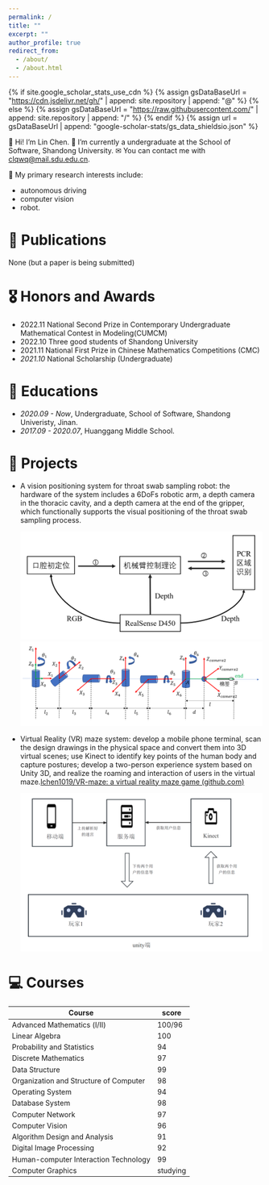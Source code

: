 ```yaml
---
permalink: /
title: ""
excerpt: ""
author_profile: true
redirect_from: 
  - /about/
  - /about.html
---
```


{% if site.google_scholar_stats_use_cdn %}
{% assign gsDataBaseUrl = "https://cdn.jsdelivr.net/gh/" | append: site.repository | append: "@" %}
{% else %}
{% assign gsDataBaseUrl = "https://raw.githubusercontent.com/" | append: site.repository | append: "/" %}
{% endif %}
{% assign url = gsDataBaseUrl | append: "google-scholar-stats/gs_data_shieldsio.json" %}

<span class='anchor' id='about-me'></span>

👋 Hi! I’m Lin Chen. 🌱 I’m currently a undergraduate at the School of Software, Shandong University. ✉ You can contact me with clqwq@mail.sdu.edu.cn.

 👀 My primary research interests include:

- autonomous driving
- computer vision
- robot.

# 📝 Publications 

None (but a paper is being submitted)

# 🎖 Honors and Awards
- 2022.11 National Second Prize in Contemporary Undergraduate Mathematical Contest in Modeling(CUMCM)
- 2022.10 Three good students of Shandong University
- 2021.11 National First Prize in Chinese Mathematics Competitions (CMC)
- *2021.10* National Scholarship (Undergraduate) 

# 📖 Educations
- *2020.09 - Now*, Undergraduate, School of Software, Shandong Univeristy, Jinan.
- *2017.09 - 2020.07*, Huanggang Middle School.

<span class='anchor' id='projects'></span>
# 📁 Projects

- A vision positioning system for throat swab sampling robot: the hardware of the system includes a 6DoFs robotic arm, a depth camera in the thoracic cavity, and a depth camera at the end of the gripper, which functionally supports the visual positioning of the throat swab sampling process.

  

  <img src="images\1.png" alt="1" style="zoom:50%;" />

  <img src="images\2.png" alt="2" style="zoom:50%;" />

- Virtual Reality (VR) maze system: develop a mobile phone terminal, scan the design drawings in the physical space and convert them into 3D virtual scenes; use Kinect to identify key points of the human body and capture postures; develop a two-person experience system based on Unity 3D, and realize the roaming and interaction of users in the virtual maze.[lchen1019/VR-maze: a virtual reality maze game (github.com)](https://github.com/lchen1019/VR-maze)

  <img src="images\3.png" alt="3" style="zoom:50%;" />

<span class='anchor' id='courses'></span>

# 💻 Courses

| Course                                 | score    |
| -------------------------------------- | -------- |
| Advanced Mathematics (Ⅰ/Ⅱ)             | 100/96   |
| Linear Algebra                         | 100      |
| Probability and Statistics             | 94       |
| Discrete Mathematics                   | 97       |
| Data Structure                         | 99       |
| Organization and Structure of Computer | 98       |
| Operating System                       | 94       |
| Database System                        | 98       |
| Computer Network                       | 97       |
| Computer Vision                        | 96       |
| Algorithm Design and Analysis          | 91       |
| Digital Image Processing               | 92       |
| Human-computer Interaction Technology  | 99       |
| Computer Graphics                      | studying |


